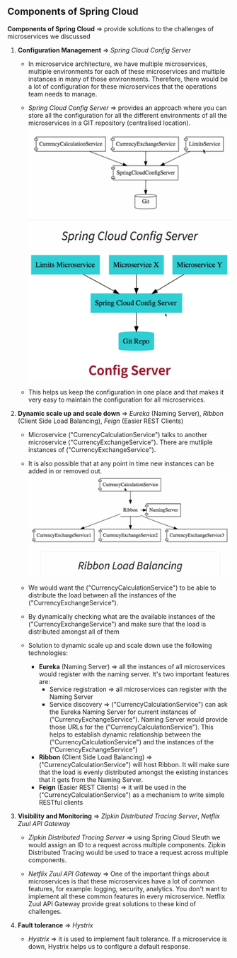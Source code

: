 ## Components of Spring Cloud

**Components of Spring Cloud** => provide solutions to the challenges of microservices we discussed

1. **Configuration Management** => _Spring Cloud Config Server_

   - In microservice architecture, we have multiple microservices, multiple environments for each of these microservices and multiple instances in many of those environments. Therefore, there would be a lot of configuration for these microservices that the operations team needs to manage.

   - _Spring Cloud Config Server_ => provides an approach where you can store all the configuration for all the different environments of all the microservices in a GIT repository (centralised location).
     ![x](../images/im1.png)
     ![x](../images/im4.png)

   - This helps us keep the configuration in one place and that makes it very easy to maintain the configuration for all microservices.

2. **Dynamic scale up and scale down** => _Eureka_ (Naming Server), _Ribbon_ (Client Side Load Balancing), _Feign_ (Easier REST Clients)

   - Microservice ("CurrencyCalculationService") talks to another microservice ("CurrencyExchangeService"). There are mutliple instances of ("CurrencyExchangeService").

   - It is also possible that at any point in time new instances can be added in or removed out.
     ![x](../images/im2.png)

   - We would want the ("CurrencyCalculationService") to be able to distribute the load between all the instances of the ("CurrencyExchangeService").

   - By dynamically checking what are the available instances of the ("CurrencyExchangeService") and make sure that the load is distributed amongst all of them

   - Solution to dynamic scale up and scale down use the following technologies:

     - **Eureka** (Naming Server) => all the instances of all microservices would register with the naming server. It's two important features are:
       - Service registration => all microservices can register with the Naming Server
       - Service discovery => ("CurrencyCalculationService") can ask the Eureka Naming Server for current instances of ("CurrencyExchangeService"). Naming Server would provide those URLs for the ("CurrencyCalculationService"). This helps to establish dynamic relationship between the ("CurrencyCalculationService") and the instances of the ("CurrencyExchangeService")
     - **Ribbon** (Client Side Load Balancing) => ("CurrencyCalculationService") will host Ribbon. It will make sure that the load is evenly distributed amongst the existing instances that it gets from the Naming Server.
     - **Feign** (Easier REST Clients) => it will be used in the ("CurrencyCalculationService") as a mechanism to write simple RESTful clients

3. **Visibility and Monitoring** => _Zipkin Distributed Tracing Server_, _Netflix Zuul API Gateway_

   - _Zipkin Distributed Tracing Server_ => using Spring Cloud Sleuth we would assign an ID to a request across multiple components. Zipkin Distributed Tracing would be used to trace a request across multiple components.

   - _Netflix Zuul API Gateway_ => One of the important things about microservices is that these microservices have a lot of common features, for example: logging, security, analytics. You don't want to implement all these common features in every microservice. Netflix Zuul API Gateway provide great solutions to these kind of challenges.

4. **Fault tolerance** => _Hystrix_

   - _Hystrix_ => it is used to implement fault tolerance. If a microservice is down, Hystrix helps us to configure a default response.
